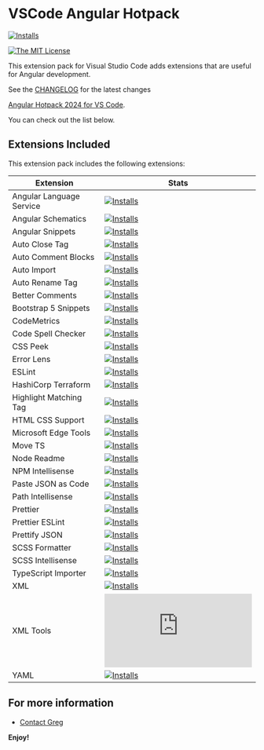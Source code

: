 # VSCode Angular Hotpack

[![Installs](https://img.shields.io/visual-studio-marketplace/i/ggoodwin.angular-hotpack)](https://img.shields.io/visual-studio-marketplace/i/ggoodwin.angular-hotpack)

[![The MIT License](https://img.shields.io/badge/license-MIT-orange.svg?color=blue&style=flat-square)](http://opensource.org/licenses/MIT)

This extension pack for Visual Studio Code adds extensions that are useful for Angular development.

See the [CHANGELOG](CHANGELOG.md) for the latest changes

[Angular Hotpack 2024 for VS Code].

You can check out the list below.

## Extensions Included

This extension pack includes the following extensions:

| Extension                | Stats                                                                                                                                                                     |
| ------------------------ | ------------------------------------------------------------------------------------------------------------------------------------------------------------------------- |
| Angular Language Service | [![Installs](https://img.shields.io/visual-studio-marketplace/i/angular.ng-template)](https://img.shields.io/visual-studio-marketplace/i/angular.ng-template)             |
| Angular Schematics         | [![Installs](https://img.shields.io/visual-studio-marketplace/i/cyrilletuzi.angular-schematics)](https://img.shields.io/visual-studio-marketplace/i/cyrilletuzi.angular-schematics)                 |
| Angular Snippets           | [![Installs](https://img.shields.io/visual-studio-marketplace/i/johnpapa.angular2)](https://img.shields.io/visual-studio-marketplace/i/johnpapa.angular2)                                   |
| Auto Close Tag         | [![Installs](https://img.shields.io/visual-studio-marketplace/i/formulahendry.auto-close-tag)](https://img.shields.io/visual-studio-marketplace/i/formulahendry.auto-close-tag)                 |
| Auto Comment Blocks         | [![Installs](https://img.shields.io/visual-studio-marketplace/i/kevinkyang.auto-comment-blocks)](https://img.shields.io/visual-studio-marketplace/i/kevinkyang.auto-comment-blocks)                 |
| Auto Import         | [![Installs](https://img.shields.io/visual-studio-marketplace/i/steoates.autoimport)](https://img.shields.io/visual-studio-marketplace/i/steoates.autoimport)                 |
| Auto Rename Tag         | [![Installs](https://img.shields.io/visual-studio-marketplace/i/formulahendry.auto-rename-tag)](https://img.shields.io/visual-studio-marketplace/i/formulahendry.auto-rename-tag)                 |
| Better Comments         | [![Installs](https://img.shields.io/visual-studio-marketplace/i/aaron-bond.better-comments)](https://img.shields.io/visual-studio-marketplace/i/aaron-bond.better-comments)                 |
| Bootstrap 5 Snippets         | [![Installs](https://img.shields.io/visual-studio-marketplace/i/AnbuselvanRocky.bootstrap5-vscode)](https://img.shields.io/visual-studio-marketplace/i/AnbuselvanRocky.bootstrap5-vscode)                 |
| CodeMetrics         | [![Installs](https://img.shields.io/visual-studio-marketplace/i/kisstkondoros.vscode-codemetrics)](https://img.shields.io/visual-studio-marketplace/i/kisstkondoros.vscode-codemetrics)                 |
| Code Spell Checker         | [![Installs](https://img.shields.io/visual-studio-marketplace/i/streetsidesoftware.code-spell-checker)](https://img.shields.io/visual-studio-marketplace/i/streetsidesoftware.code-spell-checker)                 |
| CSS Peek         | [![Installs](https://img.shields.io/visual-studio-marketplace/i/pranaygp.vscode-css-peek)](https://img.shields.io/visual-studio-marketplace/i/pranaygp.vscode-css-peek)                 |
| Error Lens         | [![Installs](https://img.shields.io/visual-studio-marketplace/i/usernamehw.errorlens)](https://img.shields.io/visual-studio-marketplace/i/usernamehw.errorlens)                 |
| ESLint         | [![Installs](https://img.shields.io/visual-studio-marketplace/i/dbaeumer.vscode-eslint)](https://img.shields.io/visual-studio-marketplace/i/dbaeumer.vscode-eslint)                 |
| HashiCorp Terraform         | [![Installs](https://img.shields.io/visual-studio-marketplace/i/HashiCorp.terraform)](https://img.shields.io/visual-studio-marketplace/i/HashiCorp.terraform)                 |
| Highlight Matching Tag         | [![Installs](https://img.shields.io/visual-studio-marketplace/i/vincaslt.highlight-matching-tag)](https://img.shields.io/visual-studio-marketplace/i/vincaslt.highlight-matching-tag)                 |
| HTML CSS Support         | [![Installs](https://img.shields.io/visual-studio-marketplace/i/ecmel.vscode-html-css)](https://img.shields.io/visual-studio-marketplace/i/ecmel.vscode-html-css)                 |
| Microsoft Edge Tools         | [![Installs](https://img.shields.io/visual-studio-marketplace/i/ms-edgedevtools.vscode-edge-devtools)](https://img.shields.io/visual-studio-marketplace/i/ms-edgedevtools.vscode-edge-devtools)                 |
| Move TS         | [![Installs](https://img.shields.io/visual-studio-marketplace/i/stringham.move-ts)](https://img.shields.io/visual-studio-marketplace/i/stringham.move-ts)                 |
| Node Readme         | [![Installs](https://img.shields.io/visual-studio-marketplace/i/bengreenier.vscode-node-readme)](https://img.shields.io/visual-studio-marketplace/i/bengreenier.vscode-node-readme)                 |
| NPM Intellisense         | [![Installs](https://img.shields.io/visual-studio-marketplace/i/christian-kohler.npm-intellisense)](https://img.shields.io/visual-studio-marketplace/i/christian-kohler.npm-intellisense)                 |
| Paste JSON as Code         | [![Installs](https://img.shields.io/visual-studio-marketplace/i/quicktype.quicktype)](https://img.shields.io/visual-studio-marketplace/i/quicktype.quicktype)                 |
| Path Intellisense         | [![Installs](https://img.shields.io/visual-studio-marketplace/i/christian-kohler.path-intellisense)](https://img.shields.io/visual-studio-marketplace/i/christian-kohler.path-intellisense)                 |
| Prettier         | [![Installs](https://img.shields.io/visual-studio-marketplace/i/esbenp.prettier-vscode)](https://img.shields.io/visual-studio-marketplace/i/esbenp.prettier-vscode)                 |
| Prettier ESLint        | [![Installs](https://img.shields.io/visual-studio-marketplace/i/rvest.vs-code-prettier-eslint)](https://img.shields.io/visual-studio-marketplace/i/rvest.vs-code-prettier-eslint)                 |
| Prettify JSON        | [![Installs](https://img.shields.io/visual-studio-marketplace/i/mohsen1.prettify-json)](https://img.shields.io/visual-studio-marketplace/i/mohsen1.prettify-json)                 |
| SCSS Formatter        | [![Installs](https://img.shields.io/visual-studio-marketplace/i/sibiraj-s.vscode-scss-formatter)](https://img.shields.io/visual-studio-marketplace/i/sibiraj-s.vscode-scss-formatter)                 |
| SCSS Intellisense        | [![Installs](https://img.shields.io/visual-studio-marketplace/i/mrmlnc.vscode-scss)](https://img.shields.io/visual-studio-marketplace/i/mrmlnc.vscode-scss)                 |
| TypeScript Importer        | [![Installs](https://img.shields.io/visual-studio-marketplace/i/pmneo.tsimporter)](https://img.shields.io/visual-studio-marketplace/i/pmneo.tsimporter)                 |
| XML        | [![Installs](https://img.shields.io/visual-studio-marketplace/i/redhat.vscode-xml)](https://img.shields.io/visual-studio-marketplace/i/redhat.vscode-xml)                 |
| XML Tools       | [![Installs](https://img.shields.io/visual-studio-marketplace/i/DotJoshJohnson.xml)](https://img.shields.io/visual-studio-marketplace/i/DotJoshJohnson.xml)                 |
| YAML       | [![Installs](https://img.shields.io/visual-studio-marketplace/i/redhat.vscode-yaml)](https://img.shields.io/visual-studio-marketplace/i/redhat.vscode-yaml)                 |

## For more information

* [Contact Greg](mailto:gh@ggn.dev)

**Enjoy!**

<!-- Links -->
[Angular Hotpack 2024 for VS Code]: https://marketplace.visualstudio.com/items?itemName=ggoodwin.angular-hotpack
